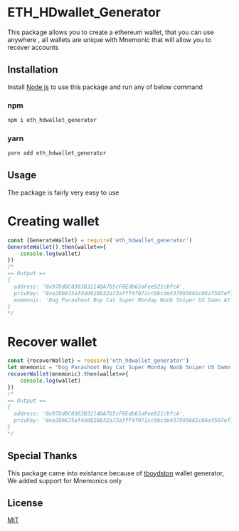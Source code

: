 # ETH_HDwallet_Generator

This package allows you to create a ethereum wallet, that you can use anywhere , all wallets are unique with Mnemonic that will allow you to recover accounts

## Installation

Install [Node js](https://nodejs.org/en/) to use this package and run any of below command

### npm

```bash
npm i eth_hdwallet_generator
```
### yarn

```bash
yarn add eth_hdwallet_generator
```

## Usage
The package is fairly very easy to use
# Creating wallet
```javascript
const {GenerateWallet} = require('eth_hdwallet_generator')
GenerateWallet().then(wallet=>{
    console.log(wallet)
})
/*
== Output == 
{
  address: '0x97Dd8C0383B32148A7b5cF0Edb65aFee921cbfcA',
  privKey: '0xe28b675af4dd828b32a73afff4f071cc9bcde437995661c66af507ef13efc2b7',
  mnemonic: 'Dog Parashoot Boy Cat Super Monday Noob Sniper US Damn At Stamp Stupid Goat Jake'
}
*/
```

# Recover wallet
```javascript
const {recoverWallet} = require('eth_hdwallet_generator')
let mnemonic = "Dog Parashoot Boy Cat Super Monday Noob Sniper US Damn At Stamp Stupid Goat Jake"
recoverWallet(mnemonic).then(wallet=>{
    console.log(wallet)
})
/*
== Output == 
{
  address: '0x97Dd8C0383B32148A7b5cF0Edb65aFee921cbfcA',
  privKey: '0xe28b675af4dd828b32a73afff4f071cc9bcde437995661c66af507ef13efc2b7'
}
*/
```

## Special Thanks 
This package came into existance because of [tboydston]('https://www.npmjs.com/package/hdaddressgenerator') wallet generator, We added support for Mnemonics only

## License
[MIT](https://choosealicense.com/licenses/mit/)